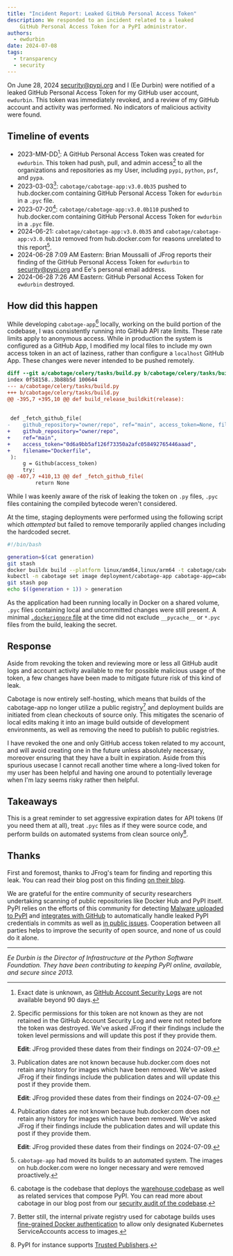 ```yaml
---
title: "Incident Report: Leaked GitHub Personal Access Token"
description: We responded to an incident related to a leaked
    GitHub Personal Access Token for a PyPI administrator.
authors:
  - ewdurbin
date: 2024-07-08
tags:
  - transparency
  - security
---
```


On June 28, 2024 <security@pypi.org> and I (Ee Durbin) were notified of
a leaked GitHub Personal Access Token for my GitHub user account, `ewdurbin`.
This token was immediately revoked,
and a review of my GitHub account and activity was performed.
No indicators of malicious activity were found.

<!-- more -->

## Timeline of events

- 2023-MM-DD[^1]:
    A GitHub Personal Access Token was created for `ewdurbin`.
    This token had push, pull, and admin access[^2]
    to all the organizations and repositories as my User,
    including `pypi`, `python`, `psf`, and `pypa`.
- 2023-03-03[^3]:
    `cabotage/cabotage-app:v3.0.0b35` pushed to hub.docker.com
    containing GitHub Personal Access Token for `ewdurbin` in a `.pyc` file.
- 2023-07-20[^3]:
    `cabotage/cabotage-app:v3.0.0b110` pushed to hub.docker.com
    containing GitHub Personal Access Token for `ewdurbin` in a `.pyc` file.
- 2024-06-21:
    `cabotage/cabotage-app:v3.0.0b35` and `cabotage/cabotage-app:v3.0.0b110`
    removed from hub.docker.com for reasons unrelated to this report[^4].
- 2024-06-28 7:09 AM Eastern:
    Brian Moussalli of JFrog reports their finding of the
    GitHub Personal Access Token for `ewdurbin` to <security@pypi.org> and Ee's
    personal email address.
- 2024-06-28 7:26 AM Eastern:
    GitHub Personal Access Token for `ewdurbin` destroyed.

## How did this happen

While developing `cabotage-app`[^5] locally, working on the build portion
of the codebase, I was consistently running into GitHub API rate limits.
These rate limits apply to anonymous access. While in production the system
is configured as a GitHub App, I modified my local files to include my own access
token in an act of laziness, rather than configure a `localhost` GitHub App.
These changes were never intended to be pushed remotely.

```diff
diff --git a/cabotage/celery/tasks/build.py b/cabotage/celery/tasks/build.py
index 0f58158..3b88b5d 100644
--- a/cabotage/celery/tasks/build.py
+++ b/cabotage/celery/tasks/build.py
@@ -395,7 +395,10 @@ def build_release_buildkit(release):
 
 
 def _fetch_github_file(
-    github_repository="owner/repo", ref="main", access_token=None, filename="Dockerfile"
+    github_repository="owner/repo",
+    ref="main",
+    access_token="0d6a9bb5af126f73350a2afc058492765446aaad",
+    filename="Dockerfile",
 ):
     g = Github(access_token)
     try:
@@ -407,7 +410,13 @@ def _fetch_github_file(
         return None
```

While I was keenly aware of the risk of leaking the token on `.py` files, `.pyc`
files containing the compiled bytecode weren't considered.

At the time, staging deployments were performed using the following script which
_attempted_ but failed to remove temporarily applied changes including the
hardcoded secret.

```bash
#!/bin/bash

generation=$(cat generation)
git stash
docker buildx build --platform linux/amd64,linux/arm64 -t cabotage/cabotage-app:v3.0.0b${generation} --push .
kubectl -n cabotage set image deployment/cabotage-app cabotage-app=cabotage/cabotage-app:v3.0.0b${generation} cabotage-app-worker=cabotage/cabotage-app:v3.0.0b${generation} cabotage-app-beat=cabotage/cabotage-app:v3.0.0b${generation}
git stash pop
echo $((generation + 1)) > generation
```

As the application had been running locally in Docker on a shared volume,
`.pyc` files containing local and uncommitted changes were still present.
A minimal [`.dockerignore` file](https://github.com/cabotage/cabotage-app/blob/c412d71b6b0ad45b7cd55d41800bf75bb0e0ea9f/.dockerignore)
at the time did not exclude `__pycache__` or `*.pyc` files from the build,
leaking the secret.

## Response

Aside from revoking the token and reviewing more or less all GitHub audit logs
and account activity available to me for possible malicious usage of the token,
a few changes have been made to mitigate future risk of this kind of leak.

Cabotage is now entirely self-hosting, which means that builds of the cabotage-app
no longer utilize a public registry[^6] and deployment builds are initiated from
clean checkouts of source only.
This mitigates the scenario of local edits making it into an image build outside
of development environments,
as well as removing the need to publish to public registries.

I have revoked the one and only GitHub access token related to my account,
and will avoid creating one in the future unless absolutely necessary,
moreover ensuring that they have a built in expiration.
Aside from this spurious usecase I cannot recall another time where a long-lived
token for my user has been helpful and having one around to potentially
leverage when I'm lazy seems risky rather then helpful.

## Takeaways

This is a great reminder
to set aggressive expiration dates for API tokens (If you need them at all),
treat `.pyc` files as if they were source code,
and perform builds on automated systems from clean source only[^7].

## Thanks

First and foremost, thanks to JFrog's team for finding and reporting this leak.
You can read their blog post on this finding
[on their blog](https://jfrog.com/blog/leaked-pypi-secret-token-revealed-in-binary-preventing-suppy-chain-attack/).

We are grateful for the entire community of security researchers
undertaking scanning of public repositories like Docker Hub and PyPI itself.
PyPI relies on the efforts of this community for detecting
[Malware uploaded to PyPI](2024-03-06-malware-reporting-evolved.md)
and
[integrates with GitHub](https://github.blog/changelog/2021-03-22-the-python-package-index-is-now-a-github-secret-scanning-integrator/)
to automatically handle leaked PyPI credentials in commits as well as
[in public issues](2023-08-17-github-token-scanning-for-public-repos.md).
Cooperation between all parties helps to improve the security of open source,
and none of us could do it alone.

---

_Ee Durbin is the Director of Infrastructure at
the Python Software Foundation.
They have been contributing to keeping PyPI online, available, and
secure since 2013._

[^1]:
    Exact date is unknown, as
    [GitHub Account Security Logs](https://docs.github.com/en/authentication/keeping-your-account-and-data-secure/reviewing-your-security-log#accessing-your-security-log)
    are not available beyond 90 days.
[^2]:
    Specific permissions for this token are not known as they are not retained
    in the GitHub Account Security Log
    and were not noted before the token was destroyed.
    We've asked JFrog if their findings include the token level permissions
    and will update this post if they provide them.

    **Edit**: JFrog provided these dates from their findings on 2024-07-09.
[^3]:
    Publication dates are not known because hub.docker.com does not retain any
    history for images which have been removed.
    We've asked JFrog if their findings include the publication dates
    and will update this post if they provide them.

    **Edit**: JFrog provided these dates from their findings on 2024-07-09.
[^4]:
    `cabotage-app` had moved its builds to an automated system. The images on
    hub.docker.com were no longer necessary and were removed proactively.
[^5]:
    cabotage is the codebase that deploys the
    [warehouse codebase](https://github.com/pypi/warehouse)
    as well as related services that compose PyPI.
    You can read more about cabotage in our blog post from our
    [security audit of the codebase](2023-11-14-3-security-audit-remediation-cabotage.md).
[^6]:
    Better still, the internal private registry used for cabotage builds uses
    [fine-grained Docker authentication](https://github.com/cabotage/cabotage-app/blob/0c960f9a6683d0ced7a3be7a757edf87aff5695b/cabotage/server/models/projects.py#L586-L601)
    to allow only designated Kubernetes ServiceAccounts access to images.
[^7]:
    PyPI for instance supports
    [Trusted Publishers](https://docs.pypi.org/trusted-publishers/).
